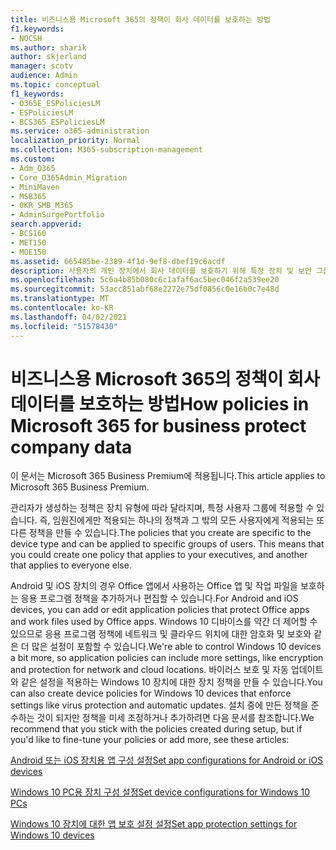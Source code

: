 ```yaml
---
title: 비즈니스용 Microsoft 365의 정책이 회사 데이터를 보호하는 방법
f1.keywords:
- NOCSH
ms.author: sharik
author: skjerland
manager: scotv
audience: Admin
ms.topic: conceptual
f1_keywords:
- O365E_ESPoliciesLM
- ESPoliciesLM
- BCS365_ESPoliciesLM
ms.service: o365-administration
localization_priority: Normal
ms.collection: M365-subscription-management
ms.custom:
- Adm_O365
- Core_O365Admin_Migration
- MiniMaven
- MSB365
- OKR_SMB_M365
- AdminSurgePortfolio
search.appverid:
- BCS160
- MET150
- MOE150
ms.assetid: 665485be-2389-4f1d-9ef8-dbef19c6acdf
description: 사용자의 개인 장치에서 회사 데이터를 보호하기 위해 특정 장치 및 보안 그룹을 대상으로 하는 정책을 사용 합니다.
ms.openlocfilehash: 5c6a4b85b080c6c1afaf6ac5bec046f2a539ee20
ms.sourcegitcommit: 53acc851abf68e2272e75df0856c0e16b0c7e48d
ms.translationtype: MT
ms.contentlocale: ko-KR
ms.lasthandoff: 04/02/2021
ms.locfileid: "51578430"
---
```

# <a name="how-policies-in-microsoft-365-for-business-protect-company-data"></a><span data-ttu-id="1647b-103">비즈니스용 Microsoft 365의 정책이 회사 데이터를 보호하는 방법</span><span class="sxs-lookup"><span data-stu-id="1647b-103">How policies in Microsoft 365 for business protect company data</span></span>

<span data-ttu-id="1647b-104">이 문서는 Microsoft 365 Business Premium에 적용됩니다.</span><span class="sxs-lookup"><span data-stu-id="1647b-104">This article applies to Microsoft 365 Business Premium.</span></span>

<span data-ttu-id="1647b-p101">관리자가 생성하는 정책은 장치 유형에 따라 달라지며, 특정 사용자 그룹에 적용할 수 있습니다. 즉, 임원진에게만 적용되는 하나의 정책과 그 밖의 모든 사용자에게 적용되는 또 다른 정책을 만들 수 있습니다.</span><span class="sxs-lookup"><span data-stu-id="1647b-p101">The policies that you create are specific to the device type and can be applied to specific groups of users. This means that you could create one policy that applies to your executives, and another that applies to everyone else.</span></span>
  
<span data-ttu-id="1647b-107">Android 및 iOS 장치의 경우 Office 앱에서 사용하는 Office 앱 및 작업 파일을 보호하는 응용 프로그램 정책을 추가하거나 편집할 수 있습니다.</span><span class="sxs-lookup"><span data-stu-id="1647b-107">For Android and iOS devices, you can add or edit application policies that protect Office apps and work files used by Office apps.</span></span> <span data-ttu-id="1647b-108">Windows 10 디바이스를 약간 더 제어할 수 있으므로 응용 프로그램 정책에 네트워크 및 클라우드 위치에 대한 암호화 및 보호와 같은 더 많은 설정이 포함할 수 있습니다.</span><span class="sxs-lookup"><span data-stu-id="1647b-108">We're able to control Windows 10 devices a bit more, so application policies can include more settings, like encryption and protection for network and cloud locations.</span></span> <span data-ttu-id="1647b-109">바이러스 보호 및 자동 업데이트와 같은 설정을 적용하는 Windows 10 장치에 대한 장치 정책을 만들 수 있습니다.</span><span class="sxs-lookup"><span data-stu-id="1647b-109">You can also create device policies for Windows 10 devices that enforce settings like virus protection and automatic updates.</span></span> <span data-ttu-id="1647b-110">설치 중에 만든 정책을 준수하는 것이 되지만 정책을 미세 조정하거나 추가하려면 다음 문서를 참조합니다.</span><span class="sxs-lookup"><span data-stu-id="1647b-110">We recommend that you stick with the policies created during setup, but if you'd like to fine-tune your policies or add more, see these articles:</span></span>
  
[<span data-ttu-id="1647b-111">Android 또는 iOS 장치용 앱 구성 설정</span><span class="sxs-lookup"><span data-stu-id="1647b-111">Set app configurations for Android or iOS devices</span></span>](app-protection-settings-for-android-and-ios.md)
  
[<span data-ttu-id="1647b-112">Windows 10 PC용 장치 구성 설정</span><span class="sxs-lookup"><span data-stu-id="1647b-112">Set device configurations for Windows 10 PCs</span></span>](protection-settings-for-windows-10-pcs.md)
  
[<span data-ttu-id="1647b-113">Windows 10 장치에 대한 앱 보호 설정 설정</span><span class="sxs-lookup"><span data-stu-id="1647b-113">Set app protection settings for Windows 10 devices</span></span>](protection-settings-for-windows-10-devices.md)
  

